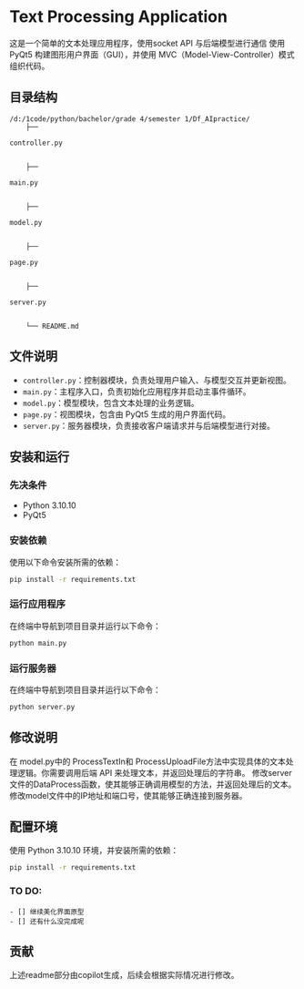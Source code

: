 # Text Processing Application

这是一个简单的文本处理应用程序，使用socket API 与后端模型进行通信
使用 PyQt5 构建图形用户界面（GUI），并使用 MVC（Model-View-Controller）模式组织代码。

## 目录结构

```
/d:/1code/python/bachelor/grade 4/semester 1/Df_AIpractice/
    ├── 

controller.py


    ├── 

main.py


    ├── 

model.py


    ├── 

page.py


    ├── 

server.py


    └── README.md
```

## 文件说明

- `controller.py`：控制器模块，负责处理用户输入、与模型交互并更新视图。
- `main.py`：主程序入口，负责初始化应用程序并启动主事件循环。
- `model.py`：模型模块，包含文本处理的业务逻辑。
- `page.py`：视图模块，包含由 PyQt5 生成的用户界面代码。
- `server.py`：服务器模块，负责接收客户端请求并与后端模型进行对接。

## 安装和运行

### 先决条件

- Python 3.10.10
- PyQt5

### 安装依赖

使用以下命令安装所需的依赖：

```bash
pip install -r requirements.txt
```

### 运行应用程序

在终端中导航到项目目录并运行以下命令：

```bash
python main.py
```

### 运行服务器

在终端中导航到项目目录并运行以下命令：

```bash
python server.py
```

## 修改说明

在 model.py中的 ProcessTextIn和 ProcessUploadFile方法中实现具体的文本处理逻辑。你需要调用后端 API 来处理文本，并返回处理后的字符串。
修改server文件的DataProcess函数，使其能够正确调用模型的方法，并返回处理后的文本。
修改model文件中的IP地址和端口号，使其能够正确连接到服务器。

## 配置环境

使用 Python 3.10.10 环境，并安装所需的依赖：

```bash
pip install -r requirements.txt
```

### TO DO:
    - [] 继续美化界面原型
    - [] 还有什么没完成呢
## 贡献

上述readme部分由copilot生成，后续会根据实际情况进行修改。